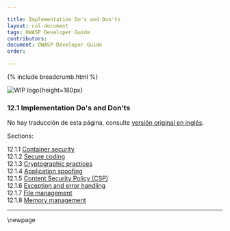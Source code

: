```yaml
---

title: Implementation Do's and Don'ts
layout: col-document
tags: OWASP Developer Guide
contributors:
document: OWASP Developer Guide
order:

---
```


{% include breadcrumb.html %}

![WIP logo](../../../assets/images/dg_wip.png "Trabajo en curso"){height=180px}

### 12.1 Implementation Do's and Don'ts

No hay traducción de esta página, consulte [versión original en inglés][release0740].

Sections:

12.1.1 [Container security](#container-security)  
12.1.2 [Secure coding](#secure-coding)  
12.1.3 [Cryptographic practices](#cryptographic-practices)  
12.1.4 [Application spoofing](#application-spoofing)  
12.1.5 [Content Security Policy (CSP)](#content-security-policy)  
12.1.6 [Exception and error handling](#exception-and-error-handling)  
12.1.7 [File management](#file-management)  
12.1.8 [Memory management](#memory-management)  

----

[release0740]: https://github.com/OWASP/www-project-developer-guide/blob/main/release/14-appendices/01-implementation-dos-donts/toc.md

\newpage

